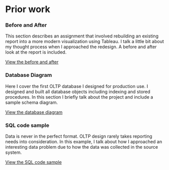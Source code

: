# Prior work

### Before and After

This section describes an assignment that involved rebuilding an existing report into a more modern visualization using Tableau.  I talk a little bit about my thought process when I approached the redesign.  A before and after look at the report is included.

[View the before and after](BeforeAndAfterReports/README.md)

### Database Diagram

Here I cover the first OLTP database I designed for production use.  I designed and built all database objects including indexing and stored procedures.  In this section I briefly talk about the project and include a sample schema diagram.  

[View the database diagram](DatabaseDiagrams/README.md)

### SQL code sample

Data is never in the perfect format.  OLTP design rarely takes reporting needs into consideration.  In this example, I talk about how I approached an interesting data problem due to how the data was collected in the source system.

[View the SQL code sample](SqlCode/README.md)